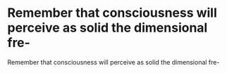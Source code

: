 # Remember that consciousness will perceive as solid the dimensional fre-

Remember that consciousness will perceive as solid the dimensional fre-